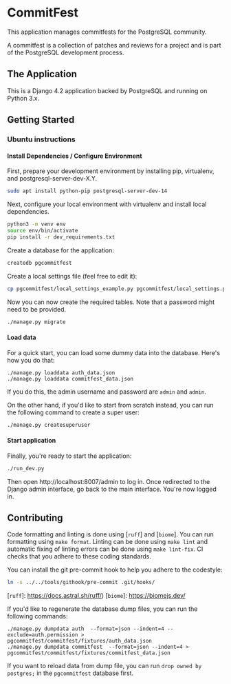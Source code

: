 # CommitFest

This application manages commitfests for the PostgreSQL community.

A commitfest is a collection of patches and reviews for a project and is part of the PostgreSQL development process.

## The Application

This is a Django 4.2 application backed by PostgreSQL and running on Python 3.x.

## Getting Started

### Ubuntu instructions

#### Install Dependencies / Configure Environment

First, prepare your development environment by installing pip, virtualenv, and postgresql-server-dev-X.Y.

```bash
sudo apt install python-pip postgresql-server-dev-14
```

Next, configure your local environment with virtualenv and install local dependencies.

```bash
python3 -m venv env
source env/bin/activate
pip install -r dev_requirements.txt
```

Create a database for the application:

```bash
createdb pgcommitfest
```

Create a local settings file (feel free to edit it):

```bash
cp pgcommitfest/local_settings_example.py pgcommitfest/local_settings.py
```

Now you can now create the required tables. Note that a password might need to
be provided.

```bash
./manage.py migrate
```

#### Load data
For a quick start, you can load some dummy data into the database. Here's how you do that:

```
./manage.py loaddata auth_data.json
./manage.py loaddata commitfest_data.json
```

If you do this, the admin username and password are `admin` and `admin`.

On the other hand, if you'd like to start from scratch instead, you can run the following command to create
a super user:

```bash
./manage.py createsuperuser
```

#### Start application
Finally, you're ready to start the application:

```bash
./run_dev.py
```

Then open http://localhost:8007/admin to log in. Once redirected to the Django
admin interface, go back to the main interface. You're now logged in.

## Contributing

Code formatting and linting is done using [`ruff`] and [`biome`]. You can run
formatting using `make format`. Linting can be done using `make lint` and
automatic fixing of linting errors can be done using `make lint-fix`. CI checks
that you adhere to these coding standards.

You can install the git pre-commit hook to help you adhere to the codestyle:

```bash
ln -s ../../tools/githook/pre-commit .git/hooks/
```

[`ruff`]: https://docs.astral.sh/ruff/)
[`biome`]: https://biomejs.dev/

If you'd like to regenerate the database dump files, you can run the following commands:
```
./manage.py dumpdata auth  --format=json --indent=4 --exclude=auth.permission > pgcommitfest/commitfest/fixtures/auth_data.json
./manage.py dumpdata commitfest  --format=json --indent=4 > pgcommitfest/commitfest/fixtures/commitfest_data.json
```

If you want to reload data from dump file, you can run `drop owned by postgres;` in the `pgcommitfest` database first.
